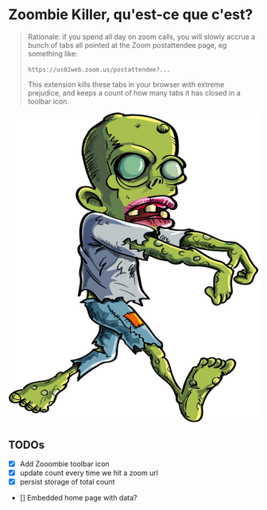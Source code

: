 # Zoombie Killer, qu'est-ce que c'est?

> Rationale: if you spend all day on zoom calls, you will slowly accrue a bunch of tabs all pointed at the Zoom postattendee page, eg something like:
> 
> `https://us02web.zoom.us/postattendee?...`
> 
> This extension kills these tabs in your browser with extreme prejudice, and keeps a count of how many tabs it has closed in a toolbar icon.

![](/source/zoombie.jpg)

## TODOs

 - [x] Add Zooombie toolbar icon
  - [x] update count every time we hit a zoom url
  - [x] persist storage of total count
 - [] Embedded home page with data?

